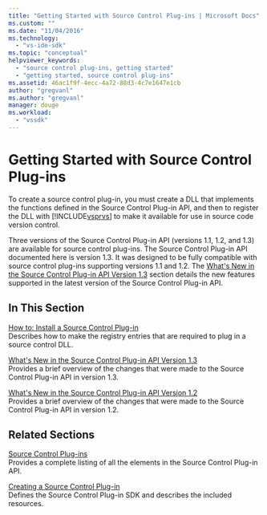 ```yaml
---
title: "Getting Started with Source Control Plug-ins | Microsoft Docs"
ms.custom: ""
ms.date: "11/04/2016"
ms.technology: 
  - "vs-ide-sdk"
ms.topic: "conceptual"
helpviewer_keywords: 
  - "source control plug-ins, getting started"
  - "getting started, source control plug-ins"
ms.assetid: 46ac1f9f-4ecc-4a72-88d3-4c7e1647e1cb
author: "gregvanl"
ms.author: "gregvanl"
manager: douge
ms.workload: 
  - "vssdk"
---
```

# Getting Started with Source Control Plug-ins
To create a source control plug-in, you must create a DLL that implements the functions defined in the Source Control Plug-in API, and then to register the DLL with [!INCLUDE[vsprvs](../../code-quality/includes/vsprvs_md.md)] to make it available for use in source code version control.  
  
 Three versions of the Source Control Plug-in API (versions 1.1, 1.2, and 1.3) are available for source control plug-ins. The Source Control Plug-in API documented here is version 1.3. It was designed to be fully compatible with source control plug-ins supporting versions 1.1 and 1.2. The [What's New in the Source Control Plug-in API Version 1.3](../../extensibility/internals/what-s-new-in-the-source-control-plug-in-api-version-1-3.md) section details the new features supported in the latest version of the Source Control Plug-in API.  
  
## In This Section  
 [How to: Install a Source Control Plug-in](../../extensibility/internals/how-to-install-a-source-control-plug-in.md)  
 Describes how to make the registry entries that are required to plug in a source control DLL.  
  
 [What's New in the Source Control Plug-in API Version 1.3](../../extensibility/internals/what-s-new-in-the-source-control-plug-in-api-version-1-3.md)  
 Provides a brief overview of the changes that were made to the Source Control Plug-in API in version 1.3.  
  
 [What's New in the Source Control Plug-in API Version 1.2](../../extensibility/internals/what-s-new-in-the-source-control-plug-in-api-version-1-2.md)  
 Provides a brief overview of the changes that were made to the Source Control Plug-in API in version 1.2.  
  
## Related Sections  
 [Source Control Plug-ins](../../extensibility/source-control-plug-ins.md)  
 Provides a complete listing of all the elements in the Source Control Plug-in API.  
  
 [Creating a Source Control Plug-in](../../extensibility/internals/creating-a-source-control-plug-in.md)  
 Defines the Source Control Plug-in SDK and describes the included resources.